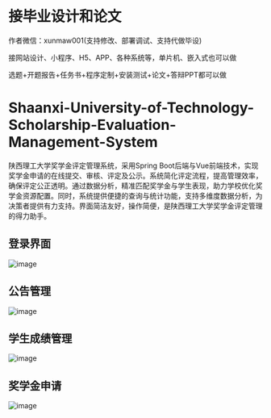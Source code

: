 # 接毕业设计和论文
作者微信：xunmaw001(支持修改、部署调试、支持代做毕设)

接网站设计、小程序、H5、APP、各种系统等，单片机、嵌入式也可以做

选题+开题报告+任务书+程序定制+安装测试+论文+答辩PPT都可以做
# Shaanxi-University-of-Technology-Scholarship-Evaluation-Management-System
陕西理工大学奖学金评定管理系统，采用Spring Boot后端与Vue前端技术，实现奖学金申请的在线提交、审核、评定及公示。系统简化评定流程，提高管理效率，确保评定公正透明。通过数据分析，精准匹配奖学金与学生表现，助力学校优化奖学金资源配置。同时，系统提供便捷的查询与统计功能，支持多维度数据分析，为决策者提供有力支持。界面简洁友好，操作简便，是陕西理工大学奖学金评定管理的得力助手。
## 登录界面
![image](https://github.com/user-attachments/assets/b78773ae-2d81-4f41-a554-234bb3c6a19d)
## 公告管理
![image](https://github.com/user-attachments/assets/ed052a08-9aef-49af-984d-e62b74735f39)
## 学生成绩管理
![image](https://github.com/user-attachments/assets/33130637-4b6b-4b41-8eca-46fb2c942ef1)
## 奖学金申请
![image](https://github.com/user-attachments/assets/5a52a0df-2da2-442c-8c1a-843dc0cd6099)
